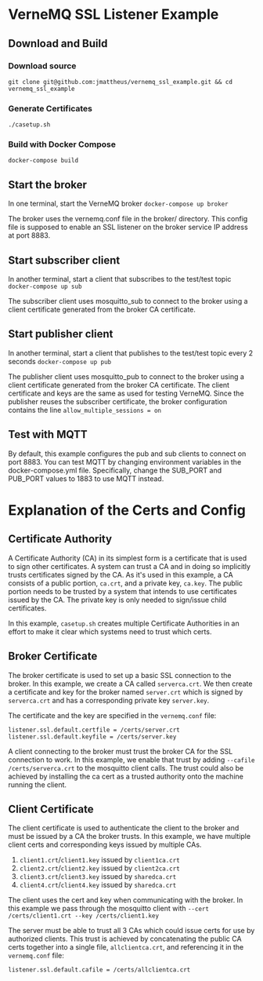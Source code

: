 # VerneMQ SSL Listener Example
## Download and Build
### Download source
`git clone git@github.com:jmattheus/vernemq_ssl_example.git && cd vernemq_ssl_example`
### Generate Certificates
`./casetup.sh`
### Build with Docker Compose
`docker-compose build`

## Start the broker
In one terminal, start the VerneMQ broker
`docker-compose up broker`

The broker uses the vernemq.conf file in the broker/ directory. This config file is supposed to enable an SSL listener on the broker service IP address at port 8883. 

## Start subscriber client
In another terminal, start a client that subscribes to the test/test topic
`docker-compose up sub`

The subscriber client uses mosquitto_sub to connect to the broker using a client certificate generated from the broker CA certificate.

## Start publisher client
In another terminal, start a client that publishes to the test/test topic every 2 seconds
`docker-compose up pub`

The publisher client uses mosquitto_pub to connect to the broker using a client certificate generated from the broker CA certificate. The client certificate and keys are the same as used for testing VerneMQ. Since the publisher reuses the subscriber certificate, the broker configuration contains the line `allow_multiple_sessions = on`

## Test with MQTT
By default, this example configures the pub and sub clients to connect on port 8883. You can test MQTT by changing environment variables in the docker-compose.yml file. Specifically, change the SUB_PORT and PUB_PORT values to 1883 to use MQTT instead.

# Explanation of the Certs and Config
## Certificate Authority
A Certificate Authority (CA) in its simplest form is a certificate that is used to sign other certificates. A system can trust a CA and in doing so implicitly trusts certificates signed by the CA. As it's used in this example, a CA consists of a public portion, `ca.crt`, and a private key, `ca.key`. The public portion needs to be trusted by a system that intends to use certificates issued by the CA.  The private key is only needed to sign/issue child certificates.

In this example, `casetup.sh` creates multiple Certificate Authorities in an effort to make it clear which systems need to trust which certs.  

## Broker Certificate
The broker certificate is used to set up a basic SSL connection to the broker. In this example, we create a CA called `serverca.crt`. We then create a certificate and key for the broker named `server.crt` which is signed by `serverca.crt` and has a corresponding private key `server.key`.

The certificate and the key are specified in the `vernemq.conf` file:
```
listener.ssl.default.certfile = /certs/server.crt
listener.ssl.default.keyfile = /certs/server.key
```

A client connecting to the broker must trust the broker CA for the SSL connection to work. In this example, we enable that trust by adding `--cafile /certs/serverca.crt` to the mosquitto client calls.  The trust could also be achieved by installing the ca cert as a trusted authority onto the machine running the client.

## Client Certificate
The client certificate is used to authenticate the client to the broker and must be issued by a CA the broker trusts. In this example, we have multiple client certs and corresponding keys issued by multiple CAs. 

1. `client1.crt`/`client1.key` issued by `client1ca.crt`
1. `client2.crt`/`client2.key` issued by `client2ca.crt`
1. `client3.crt`/`client3.key` issued by `sharedca.crt`
1. `client4.crt`/`client4.key` issued by `sharedca.crt`

The client uses the cert and key when communicating with the broker.  In this example we pass through the mosquitto client with `--cert /certs/client1.crt --key /certs/client1.key`

The server must be able to trust all 3 CAs which could issue certs for use by authorized clients.  This trust is achieved by concatenating the public CA certs together into a single file, `allclientca.crt`, and referencing it in the `vernemq.conf` file:

```
listener.ssl.default.cafile = /certs/allclientca.crt
```

